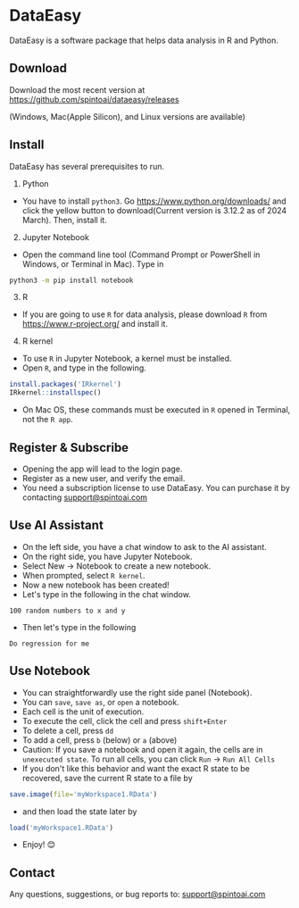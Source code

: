 # DataEasy

DataEasy is a software package that helps data analysis in R and Python.

## Download

Download the most recent version at
https://github.com/spintoai/dataeasy/releases

(Windows, Mac(Apple Silicon), and Linux versions are available)

## Install

DataEasy has several prerequisites to run.

1. Python

- You have to install `python3`. Go https://www.python.org/downloads/
  and click the yellow button to download(Current version is 3.12.2 as of 2024 March). Then, install it.

2. Jupyter Notebook

- Open the command line tool (Command Prompt or PowerShell in Windows, or Terminal in Mac). Type in

```bash
python3 -m pip install notebook
```

3. R

- If you are going to use `R` for data analysis, please download `R` from https://www.r-project.org/ and install it.

4. R kernel

- To use `R` in Jupyter Notebook, a kernel must be installed.
- Open `R`, and type in the following.

```R
install.packages('IRkernel')
IRkernel::installspec()
```

- On Mac OS, these commands must be executed in `R` opened in Terminal, not the `R app`.

## Register & Subscribe

- Opening the app will lead to the login page.
- Register as a new user, and verify the email.
- You need a subscription license to use DataEasy. You can purchase it by contacting support@spintoai.com

## Use AI Assistant

- On the left side, you have a chat window to ask to the AI assistant.
- On the right side, you have Jupyter Notebook.
- Select New -> Notebook to create a new notebook.
- When prompted, select `R kernel`.
- Now a new notebook has been created!
- Let's type in the following in the chat window.

```
100 random numbers to x and y
```

- Then let's type in the following

```
Do regression for me
```

## Use Notebook

- You can straightforwardly use the right side panel (Notebook).
- You can `save`, `save as`, or `open` a notebook.
- Each cell is the unit of execution.
- To execute the cell, click the cell and press `shift+Enter`
- To delete a cell, press `dd`
- To add a cell, press `b` (below) or `a` (above)
- Caution: If you save a notebook and open it again, the cells are in `unexecuted state`. To run all cells, you can click `Run` -> `Run All Cells`
- If you don't like this behavior and want the exact R state to be recovered, save the current R state to a file by

```R
save.image(file='myWorkspace1.RData')
```

- and then load the state later by

```R
load('myWorkspace1.RData')
```

- Enjoy! 😊

## Contact

Any questions, suggestions, or bug reports to:
support@spintoai.com
